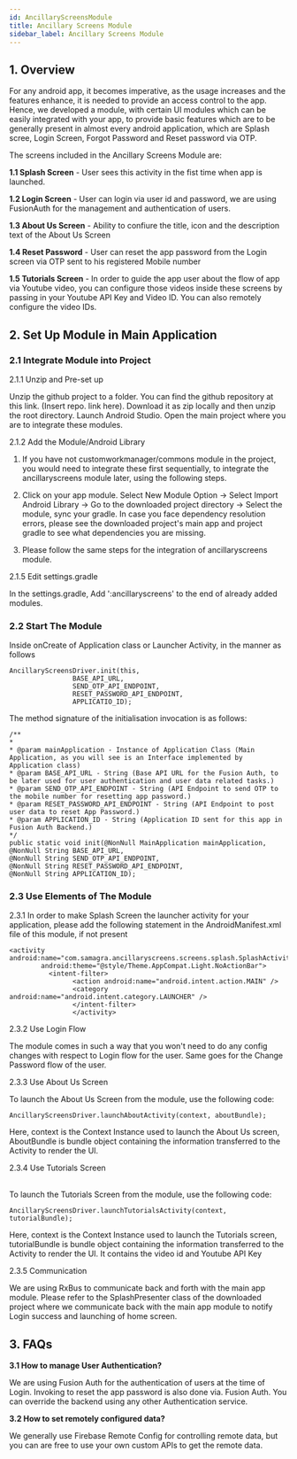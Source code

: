 ```yaml
---
id: AncillaryScreensModule
title: Ancillary Screens Module
sidebar_label: Ancillary Screens Module
---
```


## 1. Overview

For any android app, it becomes imperative, as the usage increases and the features enhance, it is needed to provide an access control to the app. Hence, we developed a module, with certain UI modules which can be easily integrated with your app, to provide basic features which are to be generally present in almost every android application, which are Splash scree, Login Screen, Forgot Password and Reset password via OTP.

The screens included in the Ancillary Screens Module are:

**1.1 Splash Screen** - User sees this activity in the fist time when app is launched.

**1.2 Login Screen** - User can login via user id and password, we are using FusionAuth for the management and authentication of users.

**1.3 About Us Screen** - Ability to confiure the title, icon and the description text of the About Us Screen

**1.4 Reset Password** - User can reset the app password from the Login screen via OTP sent to his registered Mobile number

**1.5 Tutorials Screen** - In order to guide the app user about the flow of app via Youtube video, you can configure those videos inside these screens by passing in your Youtube API Key and Video ID. You can also remotely configure the video IDs.

## 2. Set Up Module in Main Application

### 2.1 Integrate Module into Project

2.1.1 Unzip and Pre-set up

Unzip the github project to a folder. You can find the github repository at this link. (Insert repo. link here). Download it as zip locally and then unzip the root directory. Launch Android Studio. Open the main project where you are to integrate these modules.

2.1.2 Add the Module/Android Library<br/>

1. If you have not customworkmanager/commons module in the project, you would need to integrate these first sequentially, to integrate the ancillaryscreens module later, using the following steps.

2. Click on your app module. Select New Module Option -> Select Import Android Library -> Go to the downloaded project directory -> Select the module, sync your gradle. In case you face dependency resolution errors, please see the downloaded project's main app and project gradle to see what dependencies you are missing.

3. Please follow the same steps for the integration of ancillaryscreens module.

2.1.5 Edit settings.gradle

In the settings.gradle, Add ':ancillaryscreens' to the end of already added modules.

### 2.2 Start The Module

Inside onCreate of Application class or Launcher Activity, in the manner as follows
```
AncillaryScreensDriver.init(this,
                BASE_API_URL,
                SEND_OTP_API_ENDPOINT,
                RESET_PASSWORD_API_ENDPOINT,
                APPLICATIO_ID);
```
The method signature of the initialisation invocation is as follows:
```
/**
* 
* @param mainApplication - Instance of Application Class (Main Application, as you will see is an Interface implemented by
Application class)
* @param BASE_API_URL - String (Base API URL for the Fusion Auth, to be later used for user authentication and user data related tasks.)
* @param SEND_OTP_API_ENDPOINT - String (API Endpoint to send OTP to the mobile number for resetting app password.)
* @param RESET_PASSWORD_API_ENDPOINT - String (API Endpoint to post user data to reset App Password.)
* @param APPLICATION_ID - String (Application ID sent for this app in Fusion Auth Backend.)
*/
public static void init(@NonNull MainApplication mainApplication, 
@NonNull String BASE_API_URL, 
@NonNull String SEND_OTP_API_ENDPOINT, 
@NonNull String RESET_PASSWORD_API_ENDPOINT,
@NonNull String APPLICATION_ID);
```

### 2.3 Use Elements of The Module

2.3.1 In order to make Splash Screen the launcher activity for your application, please add the following statement in the AndroidManifest.xml file of this module, if not present

```
<activity
android:name="com.samagra.ancillaryscreens.screens.splash.SplashActivity"
        android:theme="@style/Theme.AppCompat.Light.NoActionBar">
          <intent-filter>
                <action android:name="android.intent.action.MAIN" />
                <category android:name="android.intent.category.LAUNCHER" />
                </intent-filter>
                </activity>
 ```
 
2.3.2 Use Login Flow

The module comes in such a way that you won't need to do any config changes with respect to Login flow for the user. Same goes for the Change Password flow of the user.

2.3.3 Use About Us Screen

To launch the About Us Screen from the module, use the following code:
```
AncillaryScreensDriver.launchAboutActivity(context, aboutBundle);
```
Here, context is the Context Instance used to launch the About Us screen, AboutBundle is bundle object containing the information transferred to the Activity to render the UI. 

2.3.4 Use Tutorials Screen<br/><br/>

To launch the Tutorials Screen from the module, use the following code:
```
AncillaryScreensDriver.launchTutorialsActivity(context, tutorialBundle);
```
Here, context is the Context Instance used to launch the Tutorials screen, tutorialBundle is bundle object containing the information transferred to the Activity to render the UI. It contains the video id and Youtube API Key 

2.3.5  Communication

We are using RxBus to communicate back and forth with the main app module. Please refer to the SplashPresenter class of the downloaded project where we communicate back with the main app module to notify Login success and launching of home screen.


## 3. FAQs

**3.1 How to manage User Authentication?**

We are using Fusion Auth for the authentication of users at the time of Login. Invoking to reset the app password is also done via. Fusion Auth. You can override the backend using any other Authentication service.

**3.2 How to set remotely configured data?**

We generally use Firebase Remote Config for controlling remote data, but you can are free to use your own custom APIs to get the remote data.
